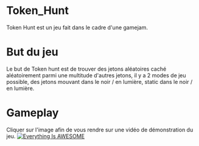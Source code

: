 # Token_Hunt
Token Hunt est un jeu fait dans le cadre d'une gamejam.

# But du jeu
Le but de Token hunt est de trouver des jetons aléatoires caché aléatoirement parmi une multitude d'autres jetons,
il y a 2 modes de jeu possible, des jetons mouvant dans le noir / en lumière, static dans le noir / en lumière.

# Gameplay
Cliquer sur l'image afin de vous rendre sur une vidéo de démonstration du jeu.
[![Everything Is AWESOME](https://zupimages.net/up/21/17/3my0.png)](https://youtu.be/1u08RcZVqWA "Everything Is AWESOME")

